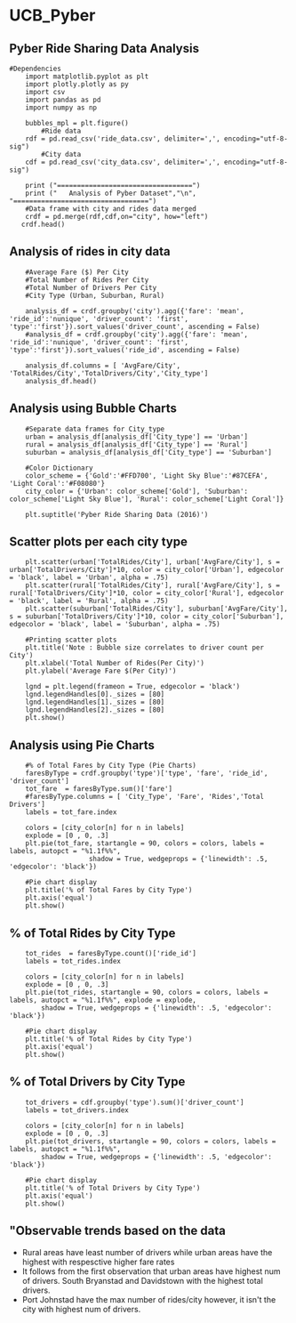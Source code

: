 # UCB_Pyber
## Pyber Ride Sharing Data Analysis
    #Dependencies
	    import matplotlib.pyplot as plt
	    import plotly.plotly as py
	    import csv
	    import pandas as pd
	    import numpy as np

	    bubbles_mpl = plt.figure()
			#Ride data
	    rdf = pd.read_csv('ride_data.csv', delimiter=',', encoding="utf-8-sig")
			#City data
	    cdf = pd.read_csv('city_data.csv', delimiter=',', encoding="utf-8-sig")
		
	    print ("==================================")
	    print ("   Analysis of Pyber Dataset","\n", "==================================")
	    #Data frame with city and rides data merged
	    crdf = pd.merge(rdf,cdf,on="city", how="left")
	   crdf.head()
		
## Analysis of rides in city data
		#Average Fare ($) Per City
		#Total Number of Rides Per City
		#Total Number of Drivers Per City
		#City Type (Urban, Suburban, Rural)

		analysis_df = crdf.groupby('city').agg({'fare': 'mean', 'ride_id':'nunique', 'driver_count': 'first', 'type':'first'}).sort_values('driver_count', ascending = False) 
		#analysis_df = crdf.groupby('city').agg({'fare': 'mean', 'ride_id':'nunique', 'driver_count': 'first', 'type':'first'}).sort_values('ride_id', ascending = False) 

		analysis_df.columns = [ 'AvgFare/City', 'TotalRides/City','TotalDrivers/City','City_type']
		analysis_df.head()
		
## Analysis using Bubble Charts
		#Separate data frames for City_type
		urban = analysis_df[analysis_df['City_type'] == 'Urban']
		rural = analysis_df[analysis_df['City_type'] == 'Rural']
		suburban = analysis_df[analysis_df['City_type'] == 'Suburban']

		#Color Dictionary 
		color_scheme = {'Gold':'#FFD700', 'Light Sky Blue':'#87CEFA', 'Light Coral':'#F08080'}
		city_color = {'Urban': color_scheme['Gold'], 'Suburban': color_scheme['Light Sky Blue'], 'Rural': color_scheme['Light Coral']}

		plt.suptitle('Pyber Ride Sharing Data (2016)')

## Scatter plots per each city type
		plt.scatter(urban['TotalRides/City'], urban['AvgFare/City'], s = urban['TotalDrivers/City']*10, color = city_color['Urban'], edgecolor = 'black', label = 'Urban', alpha = .75)
		plt.scatter(rural['TotalRides/City'], rural['AvgFare/City'], s = rural['TotalDrivers/City']*10, color = city_color['Rural'], edgecolor = 'black', label = 'Rural', alpha = .75)
		plt.scatter(suburban['TotalRides/City'], suburban['AvgFare/City'], s = suburban['TotalDrivers/City']*10, color = city_color['Suburban'], edgecolor = 'black', label = 'Suburban', alpha = .75)

		#Printing scatter plots
		plt.title('Note : Bubble size correlates to driver count per City')
		plt.xlabel('Total Number of Rides(Per City)')
		plt.ylabel('Average Fare $(Per City)')

		lgnd = plt.legend(frameon = True, edgecolor = 'black')
		lgnd.legendHandles[0]._sizes = [80]
		lgnd.legendHandles[1]._sizes = [80]
		lgnd.legendHandles[2]._sizes = [80]
		plt.show()	
		
## Analysis using Pie Charts
		#% of Total Fares by City Type (Pie Charts)
		faresByType = crdf.groupby('type')['type', 'fare', 'ride_id', 'driver_count']
		tot_fare  = faresByType.sum()['fare']
		#faresByType.columns = [ 'City_Type', 'Fare', 'Rides','Total Drivers']
		labels = tot_fare.index

		colors = [city_color[n] for n in labels]
		explode = [0 , 0, .3]
		plt.pie(tot_fare, startangle = 90, colors = colors, labels = labels, autopct = "%1.1f%%", 
						shadow = True, wedgeprops = {'linewidth': .5, 'edgecolor': 'black'})

		#Pie chart display
		plt.title('% of Total Fares by City Type')
		plt.axis('equal')
		plt.show()

##  % of Total Rides by City Type
		tot_rides  = faresByType.count()['ride_id']
		labels = tot_rides.index

		colors = [city_color[n] for n in labels]
		explode = [0 , 0, .3]
		plt.pie(tot_rides, startangle = 90, colors = colors, labels = labels, autopct = "%1.1f%%", explode = explode, 
			shadow = True, wedgeprops = {'linewidth': .5, 'edgecolor': 'black'})

		#Pie chart display
		plt.title('% of Total Rides by City Type')
		plt.axis('equal')
		plt.show()

##  % of Total Drivers by City Type
		tot_drivers = cdf.groupby('type').sum()['driver_count']
		labels = tot_drivers.index

		colors = [city_color[n] for n in labels]
		explode = [0 , 0, .3]
		plt.pie(tot_drivers, startangle = 90, colors = colors, labels = labels, autopct = "%1.1f%%", 
			shadow = True, wedgeprops = {'linewidth': .5, 'edgecolor': 'black'})

		#Pie chart display
		plt.title('% of Total Drivers by City Type')
		plt.axis('equal')
		plt.show()


## "Observable trends based on the data
- Rural areas have least number of drivers while urban areas have the highest with respesctive higher fare rates
- It follows from the first observation that urban areas have highest num of drivers. South Bryanstad and Davidstown with the highest total drivers.
- Port Johnstad have the max number of rides/city however, it isn't the city with highest num of drivers.
